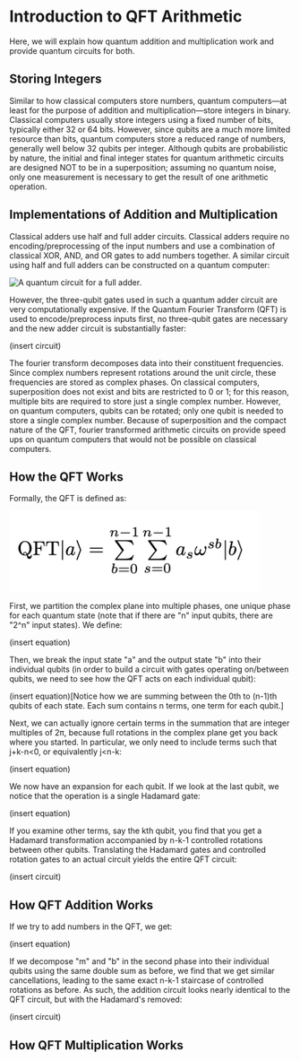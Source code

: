 # Introduction to QFT Arithmetic

Here, we will explain how quantum addition and multiplication work and provide quantum circuits for both.

## Storing Integers

Similar to how classical computers store numbers, quantum computers—at least for the purpose of addition and multiplication—store integers in binary. Classical computers usually store integers using a fixed number of bits, typically either 32 or 64 bits. However, since qubits are a much more limited resource than bits, quantum computers store a reduced range of numbers, generally well below 32 qubits per integer. Although qubits are probabilistic by nature, the initial and final integer states for quantum arithmetic circuits are designed NOT to be in a superposition; assuming no quantum noise, only one measurement is necessary to get the result of one arithmetic operation.

## Implementations of Addition and Multiplication

Classical adders use half and full adder circuits. Classical adders require no encoding/preprocessing of the input numbers and use a combination of classical XOR, AND, and OR gates to add numbers together. A similar circuit using half and full adders can be constructed on a quantum computer:

![A quantum circuit for a full adder.](https://www.researchgate.net/publication/346508632/figure/fig1/AS:963729009156096@1606782309965/Circuit-model-of-a-quantum-full-adder.png)

However, the three-qubit gates used in such a quantum adder circuit are very computationally expensive. If the Quantum Fourier Transform (QFT) is used to encode/preprocess inputs first, no three-qubit gates are necessary and the new adder circuit is substantially faster:

(insert circuit)

The fourier transform decomposes data into their constituent frequencies. Since complex numbers represent rotations around the unit circle, these frequencies are stored as complex phases. On classical computers, superposition does not exist and bits are restricted to 0 or 1; for this reason, multiple bits are required to store just a single complex number. However, on quantum computers, qubits can be rotated; only one qubit is needed to store a single complex number. Because of superposition and the compact nature of the QFT, fourier transformed arithmetic circuits on provide speed ups on quantum computers that would not be possible on classical computers.

## How the QFT Works

Formally, the QFT is defined as:

![](/images/QFT_definition.png)

First, we partition the complex plane into multiple phases, one unique phase for each quantum state (note that if there are "n" input qubits, there are "2^n" input states). We define:

(insert equation)

Then, we break the input state "a" and the output state "b" into their individual qubits (in order to build a circuit with gates operating on/between qubits, we need to see how the QFT acts on each individual qubit):

(insert equation)[Notice how we are summing between the 0th to (n-1)th qubits of each state. Each sum contains n terms, one term for each qubit.]

Next, we can actually ignore certain terms in the summation that are integer multiples of 2π, because full rotations in the complex plane get you back where you started. In particular, we only need to include terms such that j+k-n<0, or equivalently j<n-k:

(insert equation)

We now have an expansion for each qubit. If we look at the last qubit, we notice that the operation is a single Hadamard gate:

(insert equation)

If you examine other terms, say the kth qubit, you find that you get a Hadamard transformation accompanied by n-k-1 controlled rotations between other qubits. Translating the Hadamard gates and controlled rotation gates to an actual circuit yields the entire QFT circuit:

(insert circuit)

## How QFT Addition Works

If we try to add numbers in the QFT, we get:

(insert equation)

If we decompose "m" and "b" in the second phase into their individual qubits using the same double sum as before, we find that we get similar cancellations, leading to the same exact n-k-1 staircase of controlled rotations as before. As such, the addition circuit looks nearly identical to the QFT circuit, but with the Hadamard's removed:

(insert circuit)

## How QFT Multiplication Works